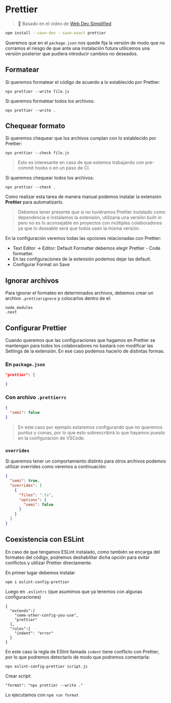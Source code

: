 # Prettier

> :link: Basado en el video de [Web Dev Simplified](https://youtu.be/DqfQ4DPnRqI)

```bash
npm install --save-dev --save-exact prettier

```

Queremos que en el `package.json` nos quede fija la versión de modo que no corramos el riesgo de que ante una instalación futura utilicemos una versión posterior que pudiera introducir cambios no deseados.



## Formatear

Si queremos formatear el código de acuerdo a lo establecido por Prettier:

```
npx prettier --write file.js
```

Si queremos formatear todos los archivos:

```
npx prettier --write .
```



## Chequear formato 

Si queremos chequear que los archivos cumplan con lo establecido por Prettier:

```
npx prettier --check file.js
```

> Esto es interesante en caso de que estemos trabajando con pre-commit hooks o en un paso de CI.



Si queremos chequear todos los archivos:

```
npx prettier --check .
```

Como realizar esta tarea de manera manual podemos instalar la extensión **Prettier** para automatizarlo.

> Debemos tener presente que si no tuviéramos Prettier instalado como dependencia e instalamos la extensión, utilizaría una versión built-in pero no es lo aconsejable en proyectos con múltiples colaboradores ya que lo deseable será que todos usen la misma versión.

En la configuración veremos todas las opciones relacionadas con Prettier:

* Text Editor -> Editor: Default Formatter debemos elegir Prettier - Code formatter.
* En las configuraciones de la extensión podemos dejar las default.
* Configurar Format on Save



## Ignorar archivos

Para ignorar el formateo en determinados archivos, debemos crear un archivo `.prettierignore` y colocarlos dentro de el:

```
node_modules
.next
```



## Configurar Prettier

Cuando queremos que las configuraciones que hagamos en Prettier se mantengan para todos los colaboradores no bastará con modificar las Settings de la extensión. En ese caso podemos hacerlo de distintas formas.

### En `package.json`

```json
"prettier": {

}
```

### Con archivo `.prettierrc`

```json
{
  "semi": false
}
```

> En este caso por ejemplo estaremos configurando que no queremos puntos y comas, por lo que esto sobrescribirá lo que hayamos puesto en la configuración de VSCode.



### `overrides`

Si queremos tener un comportamiento distinto para otros archivos podemos utilizar overrides como veremos a continuación:

```json
{
  "semi": true,
  "overrides": [
    {
      "files": ".ts",
      "options": {
        "semi": false
      }
    }
  ]
}
```



## Coexistencia con ESLint

En caso de que tengamos ESLint instalado, como también se encarga del formateo del código, podremos deshabilitar dicha opción para evitar conflictos y utilizar Prettier directamente.

En primer lugar debemos instalar 

```
npm i eslint-config-prettier
```

Luego en `.eslintrc` (que asumimos que ya tenemos con algunas configuraciones)

```
{
  "extends":[
    "some-other-config-you-use", 
    "prettier"
  ],
  "rules":{
    "indent": "error"
  }
}
```



En este caso la regla de ESlint llamada `indent` tiene conflicto con Prettier, por lo que podremos detectarlo de modo que podremos comentarla:

```
npx eslint-config-prettier script.js
```



Crear script:

```
"format": "npx prettier --write ."
```

Lo ejecutamos con `npm run format`
